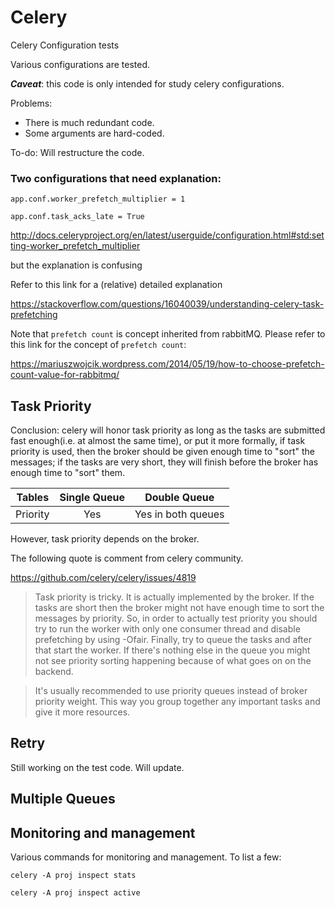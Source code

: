# Celery
Celery Configuration tests

Various configurations are tested.

***Caveat***: this code is only intended for study celery configurations.

Problems:

+ There is much redundant code.
+ Some arguments are hard-coded.

To-do:
Will restructure the code.

### Two configurations that need explanation:

```app.conf.worker_prefetch_multiplier = 1```

```app.conf.task_acks_late = True```

http://docs.celeryproject.org/en/latest/userguide/configuration.html#std:setting-worker_prefetch_multiplier

but the explanation is confusing

Refer to this link for a (relative) detailed explanation

https://stackoverflow.com/questions/16040039/understanding-celery-task-prefetching

Note that `prefetch count` is concept inherited from rabbitMQ. Please refer to this link for the concept of `prefetch count`:

https://mariuszwojcik.wordpress.com/2014/05/19/how-to-choose-prefetch-count-value-for-rabbitmq/


## Task Priority

Conclusion: celery will honor task priority as long as the tasks are submitted fast enough(i.e. at almost the same time), or put it more formally, if task priority is used, then the broker should be given enough time to "sort" the messages; if the tasks are very short, they will finish before the broker has enough time to "sort" them.

| Tables        | Single Queue  | Double Queue  |
| ------------- |:-------------:|:-----:|
| Priority      | Yes           | Yes in both queues |

However, task priority depends on the broker.

The following quote is comment from celery community.

https://github.com/celery/celery/issues/4819

> Task priority is tricky.
It is actually implemented by the broker.
If the tasks are short then the broker might not have enough time to sort the messages by priority.
So, in order to actually test priority you should try to run the worker with only one consumer thread and disable prefetching by using -Ofair.
Finally, try to queue the tasks and after that start the worker.
If there's nothing else in the queue you might not see priority sorting happening because of what goes on on the backend.

>It's usually recommended to use priority queues instead of broker priority weight. This way you group together any important tasks and give it more resources.

## Retry

Still working on the test code. Will update.

## Multiple Queues


## Monitoring and management

Various commands for monitoring and management.
To list a few:

`celery -A proj inspect stats`

`celery -A proj inspect active`
